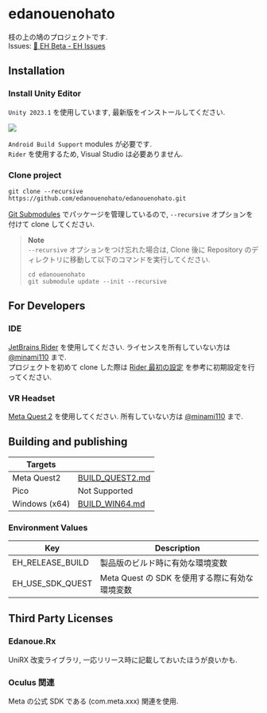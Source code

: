 # edanouenohato

枝の上の鳩のプロジェクトです.  
Issues: [🚀 EH Beta - EH Issues](https://scrapbox.io/eh-issues/%F0%9F%9A%80_EH_Beta)

## Installation

### Install Unity Editor

`Unity 2023.1` を使用しています, 最新版をインストールしてください.

![](https://i.gyazo.com/adcd4196aed56184686272682baa4496.png)

`Android Build Support` modules が必要です.  
`Rider` を使用するため, Visual Studio は必要ありません.

### Clone project

```console
git clone --recursive https://github.com/edanouenohato/edanouenohato.git
```

[Git Submodules](https://git-scm.com/book/en/v2/Git-Tools-Submodules) でパッケージを管理しているので, `--recursive`
オプションを付けて clone
してください.

> **Note**  
> `--recursive` オプションをつけ忘れた場合は, Clone 後に Repository のディレクトリに移動して以下のコマンドを実行してください.
> ```console
> cd edanouenohato
> git submodule update --init --recursive
> ```

## For Developers

### IDE

[JetBrains Rider](https://www.jetbrains.com/rider/) を使用してください.
ライセンスを所有していない方は [@minami110](https://github.com/minami110) まで.    
プロジェクトを初めて clone した際は [Rider 最初の設定](https://scrapbox.io/edanoue/Rider_最初の設定) を参考に初期設定を行ってください.

### VR Headset

[Meta Quest 2](https://www.meta.com/jp/quest/products/quest-2/) を使用してください.
所有していない方は [@minami110](https://github.com/minami110) まで.

## Building and publishing

| Targets       |                                    |
|---------------|------------------------------------|
| Meta Quest2   | [BUILD_QUEST2.md](BUILD_QUEST2.md) |
| Pico          | Not Supported                      |
| Windows (x64) | [BUILD_WIN64.md](BUILD_WIN64.md)   |

### Environment Values

| Key              | Description                     |
|------------------|---------------------------------|
| EH_RELEASE_BUILD | 製品版のビルド時に有効な環境変数                |
| EH_USE_SDK_QUEST | Meta Quest の SDK を使用する際に有効な環境変数 |

## Third Party Licenses

### Edanoue.Rx

UniRX 改変ライブラリ, 一応リリース時に記載しておいたほうが良いかも.

### Oculus 関連

Meta の公式 SDK である (com.meta.xxx) 関連を使用.